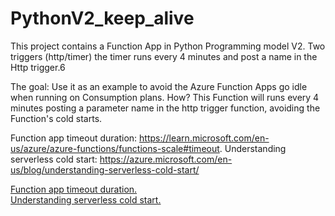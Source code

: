# PythonV2_keep_alive
This project contains a Function App in Python Programming model V2. Two triggers (http/timer) the timer runs every 4 minutes and post a name in the Http trigger.6

The goal: Use it as an example to avoid the Azure Function Apps go idle when running on Consumption plans.
How? This Function will runs every 4 minutes posting a parameter name in the http trigger function, avoiding the Function's cold starts. 

Function app timeout duration: https://learn.microsoft.com/en-us/azure/azure-functions/functions-scale#timeout. 
Understanding serverless cold start: https://azure.microsoft.com/en-us/blog/understanding-serverless-cold-start/

<a href="//learn.microsoft.com/en-us/azure/azure-functions/functions-scale#timeout." target="_blank">Function app timeout duration.</a>
<br>
<a href="https://azure.microsoft.com/en-us/blog/understanding-serverless-cold-start/" target="_blank">Understanding serverless cold start.</a>
